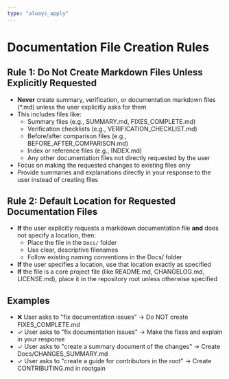 ```yaml
---
type: "always_apply"
---
```


# Documentation File Creation Rules

## Rule 1: Do Not Create Markdown Files Unless Explicitly Requested
- **Never** create summary, verification, or documentation markdown files (*.md) unless the user explicitly asks for them
- This includes files like:
  - Summary files (e.g., SUMMARY.md, FIXES_COMPLETE.md)
  - Verification checklists (e.g., VERIFICATION_CHECKLIST.md)
  - Before/after comparison files (e.g., BEFORE_AFTER_COMPARISON.md)
  - Index or reference files (e.g., INDEX.md)
  - Any other documentation files not directly requested by the user
- Focus on making the requested changes to existing files only
- Provide summaries and explanations directly in your response to the user instead of creating files

## Rule 2: Default Location for Requested Documentation Files
- **If** the user explicitly requests a markdown documentation file **and** does not specify a location, then:
  - Place the file in the `Docs/` folder
  - Use clear, descriptive filenames
  - Follow existing naming conventions in the Docs/ folder
- **If** the user specifies a location, use that location exactly as specified
- **If** the file is a core project file (like README.md, CHANGELOG.md, LICENSE.md), place it in the repository root unless otherwise specified

## Examples
- ❌ User asks to "fix documentation issues" → Do NOT create FIXES_COMPLETE.md
- ✓ User asks to "fix documentation issues" → Make the fixes and explain in your response
- ✓ User asks to "create a summary document of the changes" → Create Docs/CHANGES_SUMMARY.md
- ✓ User asks to "create a guide for contributors in the root" → Create CONTRIBUTING.md in rootgain